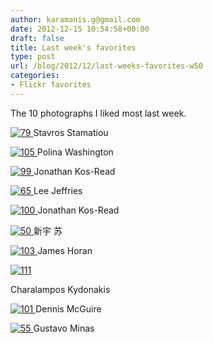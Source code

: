 ```yaml
---
author: karamanis.g@gmail.com
date: 2012-12-15 10:54:58+00:00
draft: false
title: Last week's favorites
type: post
url: /blog/2012/12/last-weeks-favorites-w50
categories:
- Flickr favorites
---
```


The 10 photographs I liked most last week.


  



[![79](http://farm9.staticflickr.com/8346/8257569490_8e680d0fe8_b.jpg)
](http://www.flickr.com/photos/30872393@N05/8257569490)
Stavros Stamatiou





[![105](http://farm9.staticflickr.com/8075/8253590570_eb17cfae45_b.jpg)
](http://www.flickr.com/photos/44888008@N08/8253590570)
Polina Washington





[![99](http://farm9.staticflickr.com/8489/8253108966_bbc81a4ef4_b.jpg)
](http://www.flickr.com/photos/47223993@N03/8253108966)
Jonathan Kos-Read





[![65](http://farm9.staticflickr.com/8214/8262044350_9b064e3aa1_b.jpg)
](http://www.flickr.com/photos/16536699@N07/8262044350)
Lee Jeffries





[![100](http://farm6.staticflickr.com/5086/5289780834_35b16f8bb3_b.jpg)
](http://www.flickr.com/photos/47223993@N03/5289780834)
Jonathan Kos-Read





[![50](http://farm9.staticflickr.com/8199/8256750170_a9b50cd4c0_b.jpg)
](http://www.flickr.com/photos/36638309@N00/8256750170)
新宇 苏





[![103](http://farm2.staticflickr.com/1382/612744897_a325cbdd72_b.jpg)
](http://www.flickr.com/photos/9329457@N08/612744897)
James Horan





[![111](http://farm9.staticflickr.com/8362/8253473979_fa602991ab.jpg)
](http://www.flickr.com/photos/dirtyharrry/8253473979)   

Charalampos Kydonakis





[![101](http://farm6.staticflickr.com/5121/5235909929_6cebaedbf2_b.jpg)
](http://www.flickr.com/photos/49503004499@N01/5235909929)
Dennis McGuire





[![55](http://farm9.staticflickr.com/8480/8262308886_7d20e84565_b.jpg)
](http://www.flickr.com/photos/22729253@N06/8262308886)
Gustavo Minas
